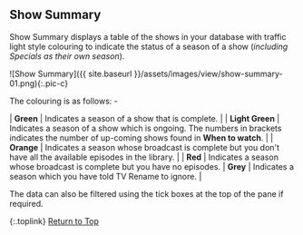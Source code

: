 <!-- START SHOW SUMMARY GRID ----------------- -->
## Show Summary

Show Summary displays a table of the shows in your database with traffic light style colouring to indicate the status of a season of a show (_including Specials as their own season_).

![Show Summary]({{ site.baseurl }}/assets/images/view/show-summary-01.png){:.pic-c}

The colouring is as follows: -

| **Green** | Indicates a season of a show that is complete. |
| **Light&nbsp;Green** | Indicates a season of a show which is ongoing. The numbers in brackets indicates the number of up-coming shows found in **When to watch**. |
| **Orange** | Indicates a season whose broadcast is complete but you don't have all the available episodes in the library. |
| **Red** | Indicates a season whose broadcast is complete but you have no episodes.
| **Grey** | Indicates a season which you have told TV&nbsp;Rename to ignore. |

The data can also be filtered using the tick boxes at the top of the pane if required.

{:.toplink}
[Return to Top]()
<!-- END SHOW SUMMARY ------------------------ -->
